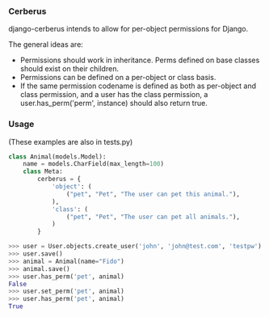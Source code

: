 ### Cerberus

django-cerberus intends to allow for per-object permissions for Django.

The general ideas are:

- Permissions should work in inheritance. Perms defined on base classes should exist on their children.
- Permissions can be defined on a per-object or class basis.
- If the same permission codename is defined as both as per-object and class permission, and a user has the class permission, a user.has_perm('perm', instance) should also return true.

### Usage

(These examples are also in tests.py)
```python
class Animal(models.Model):
    name = models.CharField(max_length=100)
    class Meta:
        cerberus = {
            'object': (
                ("pet", "Pet", "The user can pet this animal."),
            ),
            'class': (
                ("pet", "Pet", "The user can pet all animals."),
            )
        }

>>> user = User.objects.create_user('john', 'john@test.com', 'testpw')
>>> user.save()
>>> animal = Animal(name="Fido")
>>> animal.save()
>>> user.has_perm('pet', animal)
False
>>> user.set_perm('pet', animal)
>>> user.has_perm('pet', animal)
True
```
